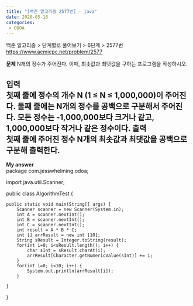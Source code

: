 ```yaml
---
title: "[백준 알고리즘 2577번] - java"
date: 2020-05-16
categories: 
 - ODOA
---
```

백준 알고리즘 > 단계별로 풀어보기 > 6단계 > 2577번 
<a href="https://www.acmicpc.net/problem/2577">https://www.acmicpc.net/problem/2577</a>  

**문제**
N개의 정수가 주어진다. 이때, 최솟값과 최댓값을 구하는 프로그램을 작성하시오.


**입력**  
첫째 줄에 정수의 개수 N (1 ≤ N ≤ 1,000,000)이 주어진다. 둘째 줄에는 N개의 정수를 공백으로 구분해서 주어진다. 모든 정수는 -1,000,000보다 크거나 같고, 1,000,000보다 작거나 같은 정수이다.
**출력**  
첫째 줄에 주어진 정수 N개의 최솟값과 최댓값을 공백으로 구분해 출력한다.
---


**My answer**  
package com.jesswhelming.odoa;


import java.util.Scanner;

public class AlgorithmTest {

    public static void main(String[] args) {
    	Scanner scanner = new Scanner(System.in);
    	int A = scanner.nextInt();
    	int B = scanner.nextInt();
    	int C = scanner.nextInt();
    	int result = A * B * C;
    	int [] arrResult = new int [10];
    	String sResult = Integer.toString(result);
    	for(int i=0; i<sResult.length(); i++) {
    		char sInt = sResult.charAt(i);
    		arrResult[Character.getNumericValue(sInt)] += 1;  
    	}
    	for(int i=0; i<10; i++) {
        	System.out.println(arrResult[i]);
    	}
    	
    }
}
```




